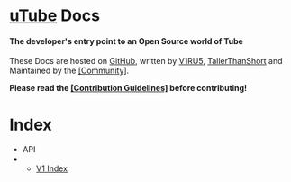# [uTube](https://ckstudios2018.github.io/OpenSource-uTube) Docs
#### The developer's entry point to an Open Source world of Tube

These Docs are hosted on [GitHub](https://github.com/Common-Codes/docs.utube), written by [V1RU5](https://github.com/jodri-code), [TallerThanShort](https://github.com/TallerThanShort) and Maintained by the [[Community]](https://github.com/Common-Codes/docs.utube/graphs/contributors).

**Please read the [[Contribution Guidelines]](https://common-codes.github.io/docs.utube/contributing) before contributing!**

# Index
- API
- - [V1 Index](https://common-codes.github.io/docs.utube/api/v1)
